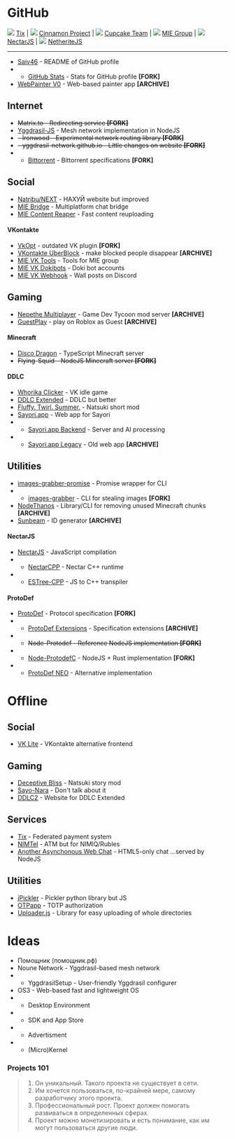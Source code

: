 # GitHub

![](https://avatars.githubusercontent.com/u/32214751?s=64&v=4) [Tix](https://github.com/tix-payments) | 
![](https://avatars.githubusercontent.com/u/50524016?s=64&v=4) [Cinnamon Project](https://github.com/cinnamon-project) | 
![](https://avatars.githubusercontent.com/u/95189874?s=64&v=4) [Cupcake Team](https://github.com/CupCake-Team) | 
![](https://avatars.githubusercontent.com/u/69382297?s=64&v=4) [MIE Group](https://github.com/MIEFoundation) | 
![](https://avatars.githubusercontent.com/u/36029883?s=64&v=4) [NectarJS](https://github.com/NectarJS) | 
![](https://avatars.githubusercontent.com/u/77224881?s=64&v=4) [NetheriteJS](https://github.com/NetheriteJS)

-----------

* [Saiv46](https://github.com/Saiv46/saiv46) - README of GitHub profile
* - [GitHub Stats](https://github.com/Saiv46/github-stats) - Stats for GitHub profile **\[FORK\]**
* [WebPainter V0](https://github.com/Saiv46/webpainter-v0) - Web-based painter app **\[ARCHIVE\]**

## Internet
* ~~Matrix.to - Redirecting service **\[FORK\]**~~
* [Yggdrasil-JS](https://github.com/Saiv46/yggdrasil-js) - Mesh network implementation in NodeJS
* ~~- Ironwood - Experimental network routing library **\[FORK\]**~~
* ~~- yggdrasil-network.github.io - Little changes on website **\[FORK\]**~~
* * [Bittorrent](https://github.com/Saiv46/bittorrent.org) - Bittorrent specifications **\[FORK\]**

## Social
* [Natribu/NEXT](https://github.com/Saiv46/next.natribu.org) - НАХУЙ website but improved
* [MIE Bridge](https://github.com/MIEFoundation/bridge) - Multiplatform chat bridge
* [MIE Content Reaper](https://github.com/MIEFoundation/content-reaper) - Fast content reuploading
#### VKontakte
* [VkOpt](https://github.com/Saiv46/VkOpt) - outdated VK plugin **\[FORK\]**
* [VKontakte UberBlock](https://github.com/Saiv46/vkub) - make blocked people disappear **\[ARCHIVE\]**
* [MIE VK Tools](https://github.com/MIEFoundation/vk-tools) - Tools for MIE group
* [MIE VK Dokibots](https://github.com/MIEFoundation/vk-dokibots) - Doki bot accounts
* [MIE VK Webhook](https://github.com/MIEFoundation/vk-webhook) - Wall posts on Discord

## Gaming
* [Nepethe Multiplayer](https://github.com/Saiv46/gdtnm) - Game Dev Tycoon mod server **\[ARCHIVE\]**
* [GuestPlay](https://github.com/Saiv46/GuestPlay) - play on Roblox as Guest **\[ARCHIVE\]**
#### Minecraft
* [Disco Dragon](https://github.com/NetheriteJS/disco-dragon) - TypeScript Minecraft server
* ~~Flying-Squid - NodeJS Minecraft server **\[FORK\]**~~
#### DDLC
* [Whorika Clicker](https://github.com/MIEFoundation/whorika-clicker) - VK idle game
* [DDLC Extended](https://github.com/Saiv46/DDLCExtended) - DDLC but better
* [Fluffy. Twirl. Summer.](https://github.com/CupCake-Team/FTS) - Natsuki short mod
* [Sayori.app](https://github.com/cinnamon-project/sayori-app) - Web app for Sayori
* - [Sayori.app Backend](https://github.com/cinnamon-project/backend) - Server and AI processing
* - [Sayori.app Legacy](https://github.com/cinnamon-project/legacy-app) - Old web app **\[ARCHIVE\]**

## Utilities
* [images-grabber-promise](https://github.com/Saiv46/images-grabber-promise) - Promise wrapper for CLI
* - [images-grabber](https://github.com/Saiv46/images-grabber) - CLI for stealing images **\[FORK\]**
* [NodeThanos](https://github.com/Saiv46/node-thanos) - Library/CLI for removing unused Minecraft chunks **\[ARCHIVE\]**
* [Sunbeam](https://github.com/Saiv46/sunbeam) - ID generator **\[ARCHIVE\]**
#### NectarJS
* [NectarJS](https://github.com/NectarJS/nectarjs) - JavaScript compilation
* - [NectarCPP](https://github.com/nectar-lang/NectarCPP) - Nectar C++ runtime
* - [ESTree-CPP](https://github.com/NectarJS/estree-cpp) - JS to C++ transpiler
#### ProtoDef
* [ProtoDef](https://github.com/Saiv46/ProtoDef) - Protocol specification **\[FORK\]**
* - [ProtoDef Extensions](https://github.com/Saiv46/protodef-extensions) - Specification extensions **\[ARCHIVE\]**
* - ~~Node-Protodef - Reference NodeJS implementation **\[FORK\]**~~
* - [Node-ProtodefC](https://github.com/Saiv46/node-protodefc) - NodeJS + Rust implementation **\[FORK\]**
* - [ProtoDef NEO](https://github.com/Saiv46/node-protodef-neo) - Alternative implementation

# Offline

## Social
* [VK Lite](vk-lite) - VKontakte alternative frontend

## Gaming
* [Deceptive Bliss](Code-Name-Natsuki) - Natsuki story mod
* [Sayo-Nara](Sayo-Nara) - Don't talk about it
* [DDLC2](ddlc2-website) - Website for DDLC Extended

## Services
* [Tix](tix) - Federated payment system
* [NIMTel](NimTel) - ATM but for NIMIQ/Rubles
* [Another Asynchonous Web Chat](https://github.com/Saiv46/aawc) - HTML5-only chat ...served by NodeJS

## Utilities
* [jPickler](jpickler) - Pickler python library but JS
* [OTPapp](otp-app) - TOTP authorization
* [Uploader.js](uploader) - Library for easy uploading of whole directories

# Ideas
* Помощник (помощник.рф)
* Noune Network - Yggdrasil-based mesh network
* - YggdrasilSetup - User-friendly Yggdrasil configurer
* OS3 - Web-based fast and lightweight OS
* - Desktop Environment
* - SDK and App Store
* - Advertisment
* - (Micro)Kernel

### Projects 101
> 1) Он уникальный. Такого проекта не существует в сети.
> 2) Им хочется пользоваться, по-крайней мере, самому разработчику этого проекта.
> 3) Профессиональный рост. Проект должен помогать развиваться в определенных сферах.
> 4) Проект можно монетизировать и есть понимание, как им могут пользоваться другие люди.
